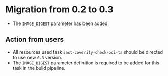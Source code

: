 # Migration from 0.2 to 0.3

- The `IMAGE_DIGEST` parameter has been added.

## Action from users

- All resources used task `sast-coverity-check-oci-ta` should be directed to use new `0.3` version.
- The `IMAGE_DIGEST` parameter definition is required to be added for this task in the build pipeline.
